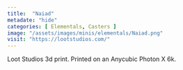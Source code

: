 ```yaml
---
title:  "Naiad"
metadate: "hide"
categories: [ Elementals, Casters ]
image: "/assets/images/minis/elementals/Naiad.png"
visit: "https://lootstudios.com/"
---
```

Loot Studios 3d print.
Printed on an Anycubic Photon X 6k.